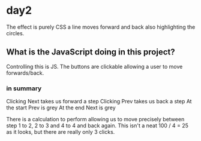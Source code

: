 # day2


The effect is purely CSS a line moves forward and back also highlighting the circles.

## What is the JavaScript doing in this project?

Controlling this is JS.  The buttons are clickable allowing a user to move forwards/back.

### in summary
Clicking Next takes us forward a step
Clicking Prev takes us back a step
At the start Prev is grey
At the end Next is grey

There is a calculation to perform allowing us to move precisely between step 1 to 2, 2 to 3 and 4 to 4 and back again. This isn't a neat 100 / 4 = 25 as it looks, but there are really only 3 clicks.
